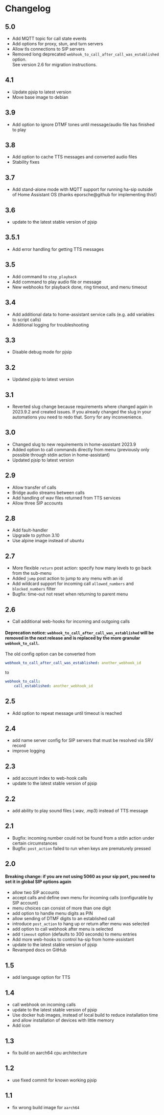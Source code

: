# Changelog

## 5.0
- Add MQTT topic for call state events
- Add options for proxy, stun, and turn servers
- Allow tls connections to SIP servers
- Removed long deprecated `webhook_to_call_after_call_was_established` option.  
  See version 2.6 for migration instructions.

## 4.1
- Update pjsip to latest version
- Move base image to debian

## 3.9
- Add option to ignore DTMF tones until message/audio file has finished to play

## 3.8
- Add option to cache TTS messages and converted audio files
- Stability fixes

## 3.7
- Add stand-alone mode with MQTT support for running ha-sip outside  
  of Home Assistant OS (thanks eporsche@github for implementing this!)

## 3.6
- update to the latest stable version of pjsip

## 3.5.1
- Add error handling for getting TTS messages

## 3.5
- Add command to `stop_playback`
- Add command to play audio file or message
- New webhooks for playback done, ring timeout, and menu timeout

## 3.4
- Add additional data to home-assistant service calls (e.g. add variables to script calls)
- Additional logging for troubleshooting

## 3.3
- Disable debug mode for pjsip

## 3.2
- Updated pjsip to latest version

## 3.1
- Reverted slug change because requirements where changed again in 2023.9.2 and created issues. 
  If you already changed the slug in your automations you need to redo that. Sorry for any inconvenience.

## 3.0
- Changed slug to new requirements in home-assistant 2023.9
- Added option to call commands directly from menu 
  (previously only possible through stdin action in home-assistant)
- Updated pjsip to latest version

## 2.9
- Allow transfer of calls
- Bridge audio streams between calls
- Add handling of wav files returned from TTS services
- Allow three SIP accounts

## 2.8
- Add fault-handler
- Upgrade to python 3.10
- Use alpine image instead of ubuntu

## 2.7
- More flexible `return` post action: specify how many levels to go back from the sub-menu
- Added `jump` post action to jump to any menu with an id
- Add wildcard support for incoming call `allowed_numbers` and `blocked_numbers` filter
- Bugfix: time-out not reset when returning to parent menu

## 2.6
- Call additional web-hooks for incoming and outgoing calls
#### Deprecation notice: `webhook_to_call_after_call_was_established` will be removed in the next release and is replaced by the more granular `webhook_to_call`.

The old config option can be converted from

```yaml
webhook_to_call_after_call_was_established: another_webhook_id
```

to

```yaml
webhook_to_call:
    call_established: another_webhook_id
```


## 2.5
- Add option to repeat message until timeout is reached

## 2.4
- add name server config for SIP servers that must be resolved via SRV record
- improve logging

## 2.3
- add account index to web-hook calls
- update to the latest stable version of pjsip

## 2.2
- add ability to play sound files (.wav, .mp3) instead of TTS message

## 2.1
- Bugfix: incoming number could not be found from a stdin action under certain circumstances
- Bugfix: `post_action` failed to run when keys are prematurely pressed

## 2.0
#### Breaking change: if you are not using 5060 as your sip port, you need to set it in global SIP options again 
- allow two SIP accounts
- accept calls and define own menu for incoming calls (configurable by SIP account)
- menu choices can consist of more than one digit
- add option to handle menu digits as PIN
- allow sending of DTMF digits to an established call
- introduce `post_action` to hang up or return after menu was selected
- add option to call webhook after menu is selected
- add `timeout` option (defaults to 300 seconds) to menu entries
- Add more web-hooks to control ha-sip from home-assistant
- update to the latest stable version of pjsip
- Revamped docs on GitHub

## 1.5
- add language option for TTS

## 1.4
- call webhook on incoming calls
- update to the latest stable version of pjsip
- Use docker hub images, instead of local build to reduce installation time and allow installation of devices with little memory
- Add icon

## 1.3
- fix build on aarch64 cpu architecture

## 1.2
- use fixed commit for known working pjsip

## 1.1
- fix wrong build image for `aarch64`
